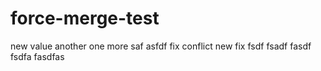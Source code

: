 # force-merge-test

new value
another
one more
saf
asfdf
fix conflict
new
fix
fsdf
fsadf
fasdf
fsdfa
fasdfas
